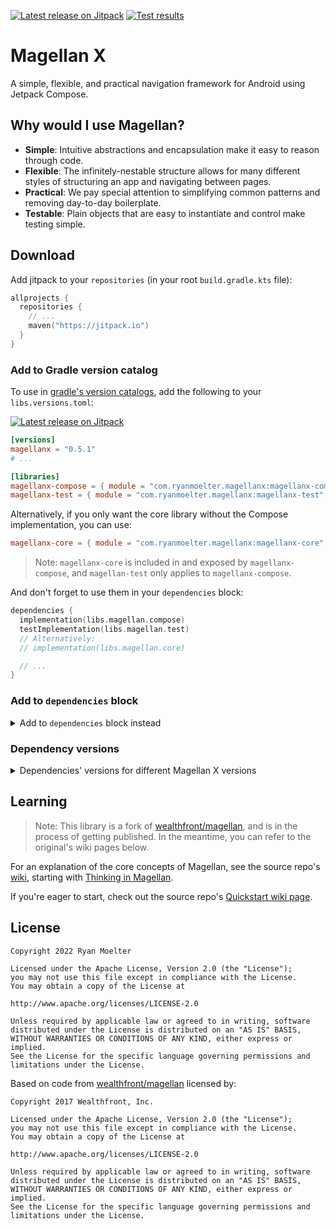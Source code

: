 [![Latest release on Jitpack](https://jitpack.io/v/com.ryanmoelter/magellanx.svg)](https://jitpack.io/#com.ryanmoelter/magellanx)
[![Test results](https://github.com/ryanmoelter/magellanx/actions/workflows/runTests.yml/badge.svg?branch=main)](https://github.com/ryanmoelter/magellanx/actions/workflows/runTests.yml)

# Magellan X

A simple, flexible, and practical navigation framework for Android using Jetpack Compose.

## Why would I use Magellan?

- **Simple**: Intuitive abstractions and encapsulation make it easy to reason through code.
- **Flexible**: The infinitely-nestable structure allows for many different styles of structuring an
  app and navigating between pages.
- **Practical**: We pay special attention to simplifying common patterns and removing day-to-day
  boilerplate.
- **Testable**: Plain objects that are easy to instantiate and control make testing simple.

## Download

Add jitpack to your `repositories` (in your root `build.gradle.kts` file):

```kotlin
allprojects {
  repositories {
    // ...
    maven("https://jitpack.io")
  }
}
```

### Add to Gradle version catalog

To use in [gradle's version catalogs](https://docs.gradle.org/current/userguide/platforms.html),
add the following to your `libs.versions.toml`:

[![Latest release on Jitpack](https://jitpack.io/v/com.ryanmoelter/magellanx.svg)](https://jitpack.io/#com.ryanmoelter/magellanx)

```toml
[versions]
magellanx = "0.5.1"
# ...

[libraries]
magellanx-compose = { module = "com.ryanmoelter.magellanx:magellanx-compose", version.ref = "magellanx" }
magellanx-test = { module = "com.ryanmoelter.magellanx:magellanx-test", version.ref = "magellanx" }
```

Alternatively, if you only want the core library without the Compose implementation, you can use:

```toml
magellanx-core = { module = "com.ryanmoelter.magellanx:magellanx-core", version.ref = "magellanx" }
```

> Note: `magellanx-core` is included in and exposed by `magellanx-compose`, and `magellan-test` only
> applies to `magellanx-compose`.

And don't forget to use them in your `dependencies` block:

```kotlin
dependencies {
  implementation(libs.magellan.compose)
  testImplementation(libs.magellan.test)
  // Alternatively:
  // implementation(libs.magellan.core)

  // ...
}
```

### Add to `dependencies` block

<details>
  <summary>Add to <code>dependencies</code> block instead</summary>

If you don't want to use version catalogs, you can add the dependencies you need directly in your
`dependencies` block:

[![Latest release on Jitpack](https://jitpack.io/v/com.ryanmoelter/magellanx.svg)](https://jitpack.io/#com.ryanmoelter/magellanx)

```kotlin
val magellanxVersion = "0.5.1"
implementation("com.ryanmoelter.magellanx:magellanx-compose:${magellanxVersion}")
testImplementation("com.ryanmoelter.magellanx:magellanx-test:${magellanxVersion}")
```

Alternatively, if you only want the core library without the Compose implementation, you can use:

```kotlin
implementation("com.github.ryanmoelter.magellanx:magellanx-core:0.5.1")
```

> Note: `magellanx-core` is included in and exposed by `magellanx-compose`, and `magellan-test` only
> applies to `magellanx-compose`.

</details>

### Dependency versions

<details>
  <summary>Dependencies' versions for different Magellan X versions</summary>

Magellan X uses the following dependencies, and since `0.2.0` is using
[the compose bill of materials (BOM)](https://developer.android.com/jetpack/compose/setup#using-the-bom).

| Magellan X version | Kotlin version | Compose compiler version | Compose BOM  | Tested compatible compose versions |
|--------------------|----------------|--------------------------|--------------|------------------------------------|
| `0.5.2`            | `1.9.23`       | `1.5.11`                 | `2024.03.00` | `1.6.4`                            |
| `0.5.1`            | `1.9.22`       | `1.5.10`                 | `2024.02.02` | `1.6.3`                            |
| `0.5.0`            | `1.9.22`       | `1.5.10`                 | `2024.02.01` | `1.6.2`                            |
| `0.4.0` - `0.4.1`  | `1.9.22`       | `1.5.8`                  | `2024.01.00` | `1.6.0`                            |
| `0.3.0` - `0.3.1`  | `1.9.21`       | `1.5.7`                  | `2023.10.01` | `1.5.4`                            |
| `0.2.0`            | `1.7.20`       | `1.3.2`                  | `2022.11.00` | `1.3.*`                            |
| `0.1.2`            | `1.6.10`       | -                        | -            | `1.2.0-alpha05`                    |

</details>

## Learning

> Note: This library is a fork of [wealthfront/magellan](https://github.com/wealthfront/magellan),
> and is in the process of getting published. In the meantime, you can refer to the original's wiki
> pages below.

For an explanation of the core concepts of Magellan, see the source
repo's [wiki](https://github.com/wealthfront/magellan/wiki), starting
with [Thinking in Magellan](https://github.com/wealthfront/magellan/wiki/Thinking-in-Magellan).

If you're eager to start, check out the source
repo's [Quickstart wiki page](https://github.com/wealthfront/magellan/wiki/Quickstart).

## License

```
Copyright 2022 Ryan Moelter

Licensed under the Apache License, Version 2.0 (the "License");
you may not use this file except in compliance with the License.
You may obtain a copy of the License at

http://www.apache.org/licenses/LICENSE-2.0

Unless required by applicable law or agreed to in writing, software
distributed under the License is distributed on an "AS IS" BASIS,
WITHOUT WARRANTIES OR CONDITIONS OF ANY KIND, either express or implied.
See the License for the specific language governing permissions and
limitations under the License.
```

Based on code from [wealthfront/magellan](https://github.com/wealthfront/magellan) licensed by:

```
Copyright 2017 Wealthfront, Inc.

Licensed under the Apache License, Version 2.0 (the "License");
you may not use this file except in compliance with the License.
You may obtain a copy of the License at

http://www.apache.org/licenses/LICENSE-2.0

Unless required by applicable law or agreed to in writing, software
distributed under the License is distributed on an "AS IS" BASIS,
WITHOUT WARRANTIES OR CONDITIONS OF ANY KIND, either express or implied.
See the License for the specific language governing permissions and
limitations under the License.
```
